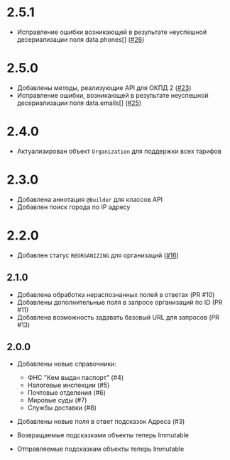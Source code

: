# 2.5.1

- Исправление ошибки возникающей в результате неуспешной десериализации поля
  data.phones[] ([#26](https://github.com/KuliginStepan/dadata-client/pull/26))

# 2.5.0

- Добавлены методы, реализующие API для ОКПД 2 ([#23](https://github.com/KuliginStepan/dadata-client/pull/23))
- Исправление ошибки, возникающей в результате неуспешной десериализации поля
  data.emails[] ([#25](https://github.com/KuliginStepan/dadata-client/pull/25))

# 2.4.0

- Актуализирован объект `Organization` для поддержки всех тарифов

# 2.3.0

- Добавлена аннотация `@Builder` для классов API
- Добавлен поиск города по IP адресу

# 2.2.0

- Добавлен статус `REORGANIZING` для организаций ([#16](https://github.com/KuliginStepan/dadata-client/pull/16))

## 2.1.0

- Добавлена обработка нераспознанных полей в ответах (PR #10)
- Добавлены дополнительные поля в запросе организаций по ID (PR #11)
- Добавлена возможность задавать базовый URL для запросов (PR #13)

## 2.0.0

- Добавлены новые справочники:
  - ФНС "Кем выдан паспорт" (#4)
  - Налоговые инспекции (#5)
  - Почтовые отделения (#6)
  - Мировые суды (#7)
  - Службы доставки (#8)

- Добавлены новые поля в ответ подсказок Адреса (#3)

- Возвращаемые подсказками объекты теперь Immutable
- Отправляемые подсказкам объекты теперь Immutable
